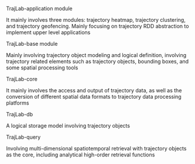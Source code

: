 TrajLab-application module

It mainly involves three modules: trajectory heatmap, trajectory clustering, and trajectory geofencing. Mainly focusing on trajectory RDD abstraction to implement upper level applications

TrajLab-base module

Mainly involving trajectory object modeling and logical definition, involving trajectory related elements such as trajectory objects, bounding boxes, and some spatial processing tools

TrajLab-core

It mainly involves the access and output of trajectory data, as well as the conversion of different spatial data formats to trajectory data processing platforms

TrajLab-db

A logical storage model involving trajectory objects

TrajLab-query

Involving multi-dimensional spatiotemporal retrieval with trajectory objects as the core, including analytical high-order retrieval functions
